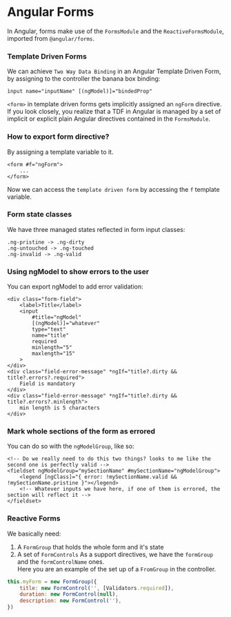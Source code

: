 # Angular Forms

In Angular, forms make use of the `FormsModule` and the `ReactiveFormsModule`, imported from `@angular/forms`.

### Template Driven Forms
We can achieve `Two Way Data Binding` in an Angular Template Driven Form, by assigning to the controller the banana box
binding:
```angular2html
ìnput name="inputName" [(ngModel)]="bindedProp"
```
`<form>` in template driven forms gets implicitly assigned an `ngForm` directive. If you look closely, you realize that a 
TDF in Angular is managed by a set of implicit or explicit plain Angular directives contained in the `FormsModule`.

### How to export form directive?
By assigning a template variable to it.
```angular2html
<form #f="ngForm">
    ...
</form>
```
Now we can access the `template driven form` by accessing the `f` template variable.

### Form state classes
We have three managed states reflected in form input classes:
```text
.ng-pristine -> .ng-dirty
.ng-untouched -> .ng-touched
.ng-invalid -> .ng-valid
```

### Using ngModel to show errors to the user
You can export ngModel to add error validation:
```angular2html
<div class="form-field">
    <label>Title</label>
    <input
        #title="ngModel"
        [(ngModel)]="whatever"
        type="text"
        name="title"
        required
        minlength="5"
        maxlength="15"
    >
</div>
<div class="field-error-message" *ngIf="title?.dirty && title?.errors?.required">
    Field is mandatory
</div>
<div class="field-error-message" *ngIf="title?.dirty && title?.errors?.minlength">
    min length is 5 characters
</div>
```

### Mark whole sections of the form as errored
You can do so with the `ngModelGroup`, like so:
```angular2html
<!-- Do we really need to do this two things? looks to me like the second one is perfectly valid -->
<fieldset ngModelGroup="mySectionName" #mySectionName="ngModelGroup">
    <legend [ngClass]="{ error: !mySectionName.valid && !mySectionName.pristine }"></legend>
    <!-- Whatever inputs we have here, if one of them is errored, the section will reflect it -->
</fieldset>
```

### Reactive Forms
We basically need:
1. A `FormGroup` that holds the whole form and it's state
1. A set of `FormControls`
As a support directives, we have the `formGroup` and the `formControlName` ones.  
Here you are an example of the set up of a `FromGroup` in the controller.
```javascript
this.myForm = new FormGroup({
    title: new FormControl('', [Validators.required]),
    duration: new FormControl(null),
    description: new FormControl(''),
})
```

